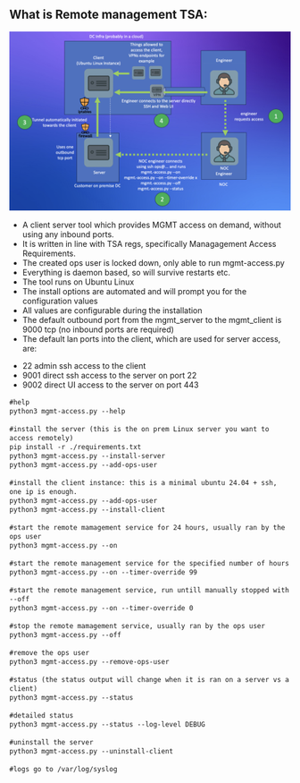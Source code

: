 
## What is Remote management TSA:

![Alt text](images/process.png)


* A client server tool which provides MGMT access on demand, without using any inbound ports. 
* It is written in line with TSA regs, specifically Managagement Access Requirements. 
* The created ops user is locked down, only able to run mgmt-access.py 
* Everything is daemon based, so will survive restarts etc. 
* The tool runs on Ubuntu Linux 
* The install options are automated and will prompt you for the configuration values
* All values are configurable during the installation
* The default outbound port from the mgmt_server to the mgmt_client is 9000 tcp (no inbound ports are required)
* The default lan ports into the client, which are used for server access, are:
- 22 admin ssh access to the client 
- 9001 direct ssh access to the server on port 22 
- 9002 direct UI access to the server on port 443  

```
#help
python3 mgmt-access.py --help

#install the server (this is the on prem Linux server you want to access remotely)
pip install -r ./requirements.txt
python3 mgmt-access.py --install-server
python3 mgmt-access.py --add-ops-user  

#install the client instance: this is a minimal ubuntu 24.04 + ssh, one ip is enough. 
python3 mgmt-access.py --add-ops-user  
python3 mgmt-access.py --install-client

#start the remote mamagement service for 24 hours, usually ran by the ops user
python3 mgmt-access.py --on 

#start the remote management service for the specified number of hours 
python3 mgmt-access.py --on --timer-override 99 

#start the remote management service, run untill manually stopped with --off 
python3 mgmt-access.py --on --timer-override 0 

#stop the remote mamagement service, usually ran by the ops user
python3 mgmt-access.py --off

#remove the ops user
python3 mgmt-access.py --remove-ops-user

#status (the status output will change when it is ran on a server vs a client)
python3 mgmt-access.py --status

#detailed status 
python3 mgmt-access.py --status --log-level DEBUG

#uninstall the server
python3 mgmt-access.py --uninstall-client

#logs go to /var/log/syslog
```

